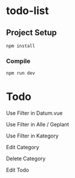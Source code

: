 # todo-list

## Project Setup

```sh
npm install
```

### Compile

```sh
npm run dev
```

# Todo

Use Filter in Datum.vue

Use Filter in Alle / Geplant

Use Filter in Kategory

Edit Category

Delete Category

Edit Todo